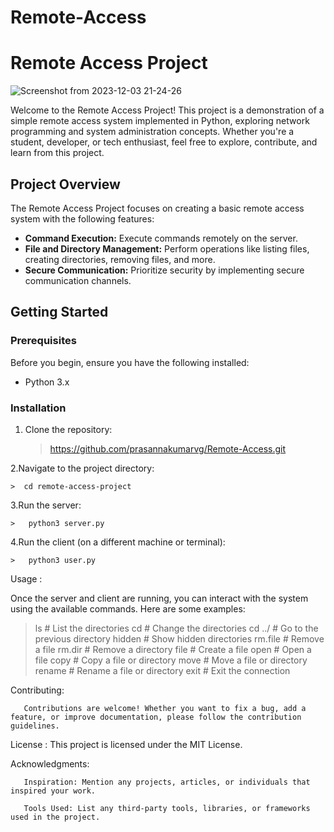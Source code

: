 # Remote-Access

# Remote Access Project

        
![Screenshot from 2023-12-03 21-24-26](https://github.com/prasannakumarvg/Remote-Access/assets/123349921/13e19820-9541-4043-a25f-7ebf258bf0e6)


Welcome to the Remote Access Project! This project is a demonstration of a simple remote access system implemented in Python, exploring network programming and system administration concepts. Whether you're a student, developer, or tech enthusiast, feel free to explore, contribute, and learn from this project.

## Project Overview

The Remote Access Project focuses on creating a basic remote access system with the following features:

- **Command Execution:** Execute commands remotely on the server.
- **File and Directory Management:** Perform operations like listing files, creating directories, removing files, and more.
- **Secure Communication:** Prioritize security by implementing secure communication channels.

## Getting Started

### Prerequisites

Before you begin, ensure you have the following installed:

- Python 3.x

### Installation

1. Clone the repository:

    > https://github.com/prasannakumarvg/Remote-Access.git

2.Navigate to the project directory:

    >  cd remote-access-project

3.Run the server:

    >   python3 server.py


4.Run the client (on a different machine or terminal):

    >   python3 user.py

    
Usage : 

Once the server and client are running, you can interact with the system using the available commands. Here are some examples:

>ls             # List the directories
>cd             # Change the directories
>cd ../         # Go to the previous directory
>hidden         # Show hidden directories
>rm.file        # Remove a file
>rm.dir         # Remove a directory
>file           # Create a file
>open           # Open a file
>copy           # Copy a file or directory
>move           # Move a file or directory
>rename         # Rename a file or directory
>exit           # Exit the connection



Contributing:

       Contributions are welcome! Whether you want to fix a bug, add a feature, or improve documentation, please follow the contribution guidelines.

License :
       This project is licensed under the MIT License.

Acknowledgments: 

       Inspiration: Mention any projects, articles, or individuals that inspired your work.
       
       Tools Used: List any third-party tools, libraries, or frameworks used in the project.
